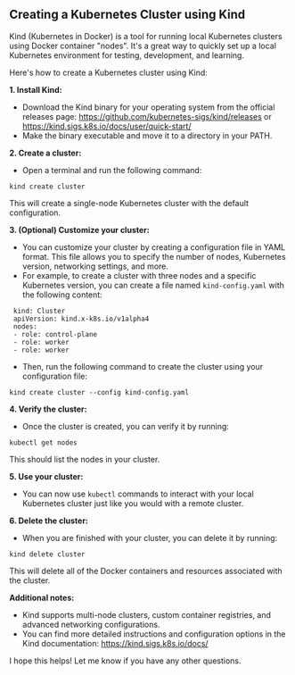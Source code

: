 
## Creating a Kubernetes Cluster using Kind

Kind (Kubernetes in Docker) is a tool for running local Kubernetes clusters using Docker container "nodes". It's a great way to quickly set up a local Kubernetes environment for testing, development, and learning.

Here's how to create a Kubernetes cluster using Kind:

**1. Install Kind:**

* Download the Kind binary for your operating system from the official releases page: https://github.com/kubernetes-sigs/kind/releases or https://kind.sigs.k8s.io/docs/user/quick-start/
* Make the binary executable and move it to a directory in your PATH.

**2. Create a cluster:**

* Open a terminal and run the following command:


```
kind create cluster
```


This will create a single-node Kubernetes cluster with the default configuration.

**3. (Optional) Customize your cluster:**

* You can customize your cluster by creating a configuration file in YAML format. This file allows you to specify the number of nodes, Kubernetes version, networking settings, and more.
* For example, to create a cluster with three nodes and a specific Kubernetes version, you can create a file named `kind-config.yaml` with the following content:

```
 kind: Cluster
 apiVersion: kind.x-k8s.io/v1alpha4
 nodes:
 - role: control-plane
 - role: worker
 - role: worker
```


* Then, run the following command to create the cluster using your configuration file:

```
kind create cluster --config kind-config.yaml
```


**4. Verify the cluster:**

* Once the cluster is created, you can verify it by running:

```
kubectl get nodes
```


This should list the nodes in your cluster.

**5. Use your cluster:**

* You can now use `kubectl` commands to interact with your local Kubernetes cluster just like you would with a remote cluster.

**6. Delete the cluster:**

* When you are finished with your cluster, you can delete it by running:

```
kind delete cluster
```


This will delete all of the Docker containers and resources associated with the cluster.

**Additional notes:**

* Kind supports multi-node clusters, custom container registries, and advanced networking configurations.
* You can find more detailed instructions and configuration options in the Kind documentation: https://kind.sigs.k8s.io/docs/

I hope this helps! Let me know if you have any other questions.
